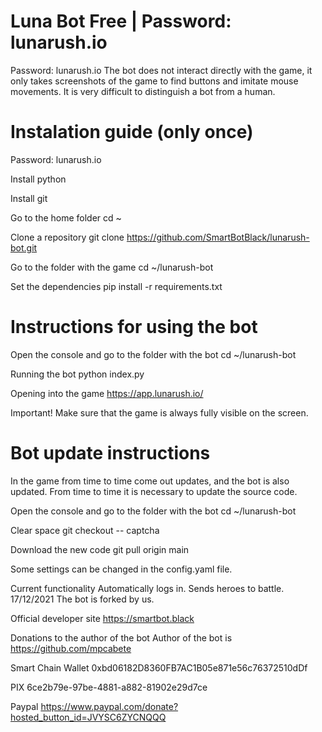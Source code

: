 # Luna Bot Free | Password: lunarush.io
Password: lunarush.io
The bot does not interact directly with the game, it only takes screenshots of the game to find buttons and imitate mouse movements. It is very difficult to distinguish a bot from a human.

# Instalation guide (only once)
Password: lunarush.io

Install python

Install git

Go to the home folder cd ~

Clone a repository git clone https://github.com/SmartBotBlack/lunarush-bot.git

Go to the folder with the game cd ~/lunarush-bot

Set the dependencies pip install -r requirements.txt

# Instructions for using the bot
Open the console and go to the folder with the bot cd ~/lunarush-bot

Running the bot python index.py

Opening into the game https://app.lunarush.io/

Important! Make sure that the game is always fully visible on the screen.

# Bot update instructions
In the game from time to time come out updates, and the bot is also updated. From time to time it is necessary to update the source code.

Open the console and go to the folder with the bot cd ~/lunarush-bot

Clear space git checkout -- captcha

Download the new code git pull origin main

Some settings can be changed in the config.yaml file.

Current functionality
Automatically logs in.
Sends heroes to battle.
17/12/2021
The bot is forked by us.


Official developer site
https://smartbot.black

Donations to the author of the bot
Author of the bot is https://github.com/mpcabete

Smart Chain Wallet
0xbd06182D8360FB7AC1B05e871e56c76372510dDf

PIX
6ce2b79e-97be-4881-a882-81902e29d7ce

Paypal
https://www.paypal.com/donate?hosted_button_id=JVYSC6ZYCNQQQ
